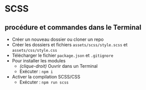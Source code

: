 # SCSS
## procédure et commandes dans le Terminal
- Créer un nouveau dossier ou cloner un repo
- Créer les dossiers et fichiers `assets/scss/style.scss` et `assets/css/style.css`
- Télécharger le fichier `package.json` et `.gitignore`
- Pour installer les modules
  - *(clique-droit)* Ouvrir dans un Terminal
  - Exécuter : `npm i`
- Activer la compilation SCSS/CSS
  - Exécuter : `npm run scss`
